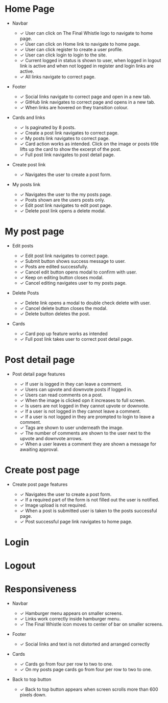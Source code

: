 # Home Page

* Navbar

   - &check; User can click on The Final Whistle logo to navigate to home page.
   - &check; User can click on Home link to navigate to home page.
   - &check; User can click register to create a user profile.
   - &check; User can click login to login to the site.
   - &check; Current logged in status is shown to user, when logged in logout link is active and when not logged in register and login links are active.
   - &check; All links navigate to correct page.

* Footer

    - &check; Social links navigate to correct page and open in a new tab.
    - &check; GitHub link navigates to correct page and opens in a new tab.
    - &check; When links are hovered on they transition colour.

* Cards and links

    - &check; Is paginated by 8 posts.
    - &check; Create a post link navigates to correct page.
    - &check; My posts link navigates to correct page.
    - &check; Card action works as intended. Click on the image or posts title lifts up the card to show the excerpt of the post.
    - &check; Full post link navigates to post detail page.

* Create post link

    - &check; Navigates the user to create a post form.

* My posts link

    - &check; Navigates the user to the my posts page.
    - &check; Posts shown are the users posts only.
    - &check; Edit post link navigates to edit post page.
    - &check; Delete post link opens a delete modal.

# My post page

* Edit posts

    - &check; Edit post link navigates to correct page.
    - &check; Submit button shows success message to user.
    - &check; Posts are edited successfully.
    - &check; Cancel edit button opens modal to confirm with user.
    - &check; Keep on editing button closes modal.
    - &check; Cancel editing navigates user to my posts page.

* Delete Posts

    - &check; Delete link opens a modal to double check delete with user.
    - &check; Cancel delete button closes the modal.
    - &check; Delete button deletes the post.

* Cards

    - &check; Card pop up feature works as intended
    - &check; Full post link takes user to correct post detail page.

# Post detail page

* Post detail page features

    - &check; If user is logged in they can leave a comment.
    - &check; Users can upvote and downvote posts if logged in.
    - &check; Users can read comments on a post.
    - &check; When the image is clicked opn it increases to full screen.
    - &check; Is users are not logged in they cannot upvote or downvote.
    - &check; If a user is not logged in they cannot leave a comment.
    - &check; If a user is not logged in they are prompted to login to leave a comment.
    - &check; Tags are shown to user underneath the image.
    - &check; The number of comments are shown to the user next to the upvote and downvote arrows.
    - &check; When a user leaves a comment they are shown a message for awaiting approval.

# Create post page

* Create post page features

    - &check; Navigates the user to create a post form.
    - &check; If a required part of the form is not filled out the user is notified.
    - &check; Image upload is not required.
    - &check; When a post is submitted user is taken to the posts successful page.
    - &check; Post successful page link navigates to home page.


# Login 

# Logout

# Responsiveness

* Navbar

    - &check; Hamburger menu appears on smaller screens.
    - &check; Links work correctly inside hamburger menu.
    - &check; The Final Whistle icon moves to center of bar on smaller screens.

* Footer

    - &check; Social links and text is not distorted and arranged correctly

* Cards

    - &check; Cards go from four per row to two to one.
    - &check; On my posts page cards go from four per row to two to one.

* Back to top button

    - &check; Back to top button appears when screen scrolls more than 600 pixels down.